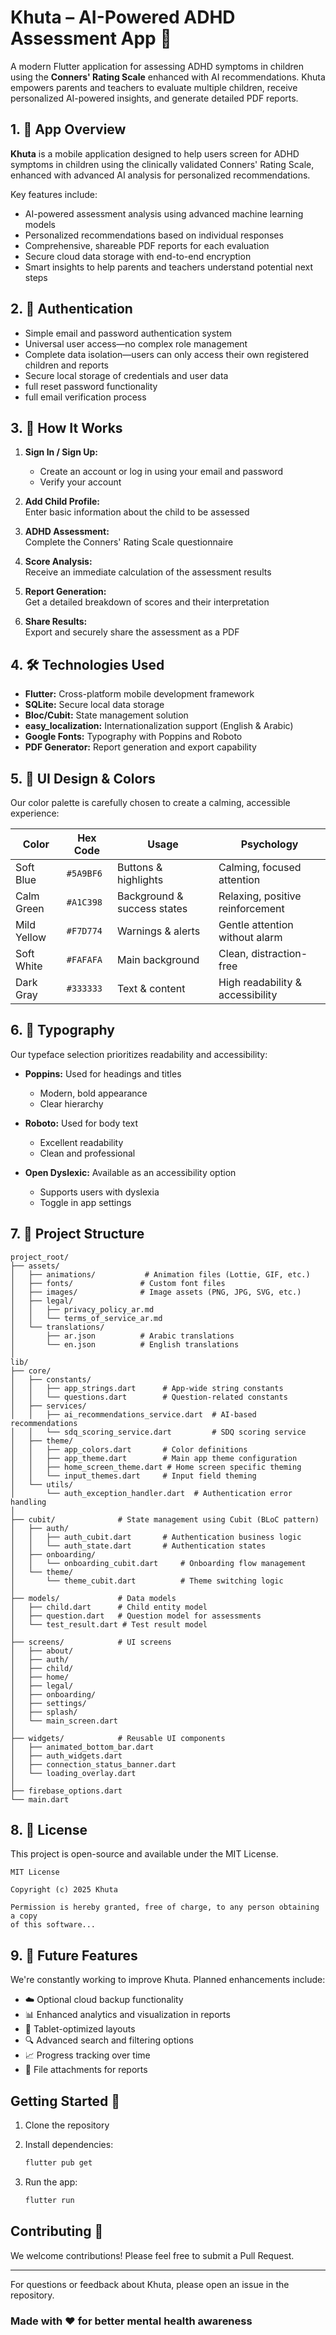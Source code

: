 # Khuta – AI-Powered ADHD Assessment App 🧠

A modern Flutter application for assessing ADHD symptoms in children using the **Conners' Rating Scale** enhanced with AI recommendations. Khuta empowers parents and teachers to evaluate multiple children, receive personalized AI-powered insights, and generate detailed PDF reports.

## 1. 📱 App Overview

**Khuta** is a mobile application designed to help users screen for ADHD symptoms in children using the clinically validated Conners' Rating Scale, enhanced with advanced AI analysis for personalized recommendations.

Key features include:

- AI-powered assessment analysis using advanced machine learning models
- Personalized recommendations based on individual responses
- Comprehensive, shareable PDF reports for each evaluation
- Secure cloud data storage with end-to-end encryption
- Smart insights to help parents and teachers understand potential next steps

## 2. 🔐 Authentication

- Simple email and password authentication system
- Universal user access—no complex role management
- Complete data isolation—users can only access their own registered children and reports
- Secure local storage of credentials and user data
- full reset password functionality
- full email verification process

## 3. 🧠 How It Works

1. **Sign In / Sign Up:**  
   - Create an account or log in using your email and password
   - Verify your account

2. **Add Child Profile:**  
   Enter basic information about the child to be assessed

3. **ADHD Assessment:**  
   Complete the Conners' Rating Scale questionnaire

4. **Score Analysis:**  
   Receive an immediate calculation of the assessment results

5. **Report Generation:**  
   Get a detailed breakdown of scores and their interpretation

6. **Share Results:**  
   Export and securely share the assessment as a PDF

## 4. 🛠️ Technologies Used

- **Flutter:** Cross-platform mobile development framework
- **SQLite:** Secure local data storage
- **Bloc/Cubit:** State management solution
- **easy_localization:** Internationalization support (English & Arabic)
- **Google Fonts:** Typography with Poppins and Roboto
- **PDF Generator:** Report generation and export capability

## 5. 🎨 UI Design & Colors

Our color palette is carefully chosen to create a calming, accessible experience:

| Color        | Hex Code  | Usage                          | Psychology                        |
|-------------|-----------|--------------------------------|-----------------------------------|
| Soft Blue   | `#5A9BF6` | Buttons & highlights          | Calming, focused attention        |
| Calm Green  | `#A1C398` | Background & success states    | Relaxing, positive reinforcement  |
| Mild Yellow | `#F7D774` | Warnings & alerts             | Gentle attention without alarm    |
| Soft White  | `#FAFAFA` | Main background               | Clean, distraction-free           |
| Dark Gray   | `#333333` | Text & content                | High readability & accessibility  |

## 6. 📝 Typography

Our typeface selection prioritizes readability and accessibility:

- **Poppins:** Used for headings and titles
  - Modern, bold appearance
  - Clear hierarchy

- **Roboto:** Used for body text
  - Excellent readability
  - Clean and professional

- **Open Dyslexic:** Available as an accessibility option
  - Supports users with dyslexia
  - Toggle in app settings

## 7. 📂 Project Structure

```Project Structure
project_root/
├── assets/
│   ├── animations/           # Animation files (Lottie, GIF, etc.)
│   ├── fonts/               # Custom font files
│   ├── images/              # Image assets (PNG, JPG, SVG, etc.)
│   ├── legal/
│   │   ├── privacy_policy_ar.md
│   │   └── terms_of_service_ar.md
│   └── translations/
│       ├── ar.json          # Arabic translations
│       └── en.json          # English translations
│
lib/
├── core/
│   ├── constants/
│   │   ├── app_strings.dart      # App-wide string constants
│   │   └── questions.dart        # Question-related constants
│   ├── services/
│   │   ├── ai_recommendations_service.dart  # AI-based recommendations
│   │   └── sdq_scoring_service.dart         # SDQ scoring service
│   ├── theme/
│   │   ├── app_colors.dart       # Color definitions
│   │   ├── app_theme.dart        # Main app theme configuration
│   │   ├── home_screen_theme.dart # Home screen specific theming
│   │   └── input_themes.dart     # Input field theming
│   └── utils/
│       └── auth_exception_handler.dart  # Authentication error handling
│
├── cubit/              # State management using Cubit (BLoC pattern)
│   ├── auth/
│   │   ├── auth_cubit.dart       # Authentication business logic
│   │   └── auth_state.dart       # Authentication states
│   ├── onboarding/
│   │   └── onboarding_cubit.dart     # Onboarding flow management
│   └── theme/
│       └── theme_cubit.dart          # Theme switching logic
│
├── models/             # Data models
│   ├── child.dart      # Child entity model
│   ├── question.dart   # Question model for assessments
│   └── test_result.dart # Test result model
│
├── screens/            # UI screens
│   ├── about/
│   ├── auth/
│   ├── child/
│   ├── home/
│   ├── legal/
│   ├── onboarding/
│   ├── settings/
│   ├── splash/
│   └── main_screen.dart
│
├── widgets/            # Reusable UI components
│   ├── animated_bottom_bar.dart
│   ├── auth_widgets.dart
│   ├── connection_status_banner.dart
│   └── loading_overlay.dart
│
├── firebase_options.dart
└── main.dart
```
## 8. 📄 License

This project is open-source and available under the MIT License.

```
MIT License

Copyright (c) 2025 Khuta

Permission is hereby granted, free of charge, to any person obtaining a copy
of this software...
```

## 9. 🚀 Future Features

We're constantly working to improve Khuta. Planned enhancements include:

- ☁️ Optional cloud backup functionality
- 📊 Enhanced analytics and visualization in reports
- 📱 Tablet-optimized layouts
- 🔍 Advanced search and filtering options
- 📈 Progress tracking over time
- 📎 File attachments for reports

## Getting Started 🚀

1. Clone the repository
2. Install dependencies:

   ```bash
   flutter pub get
   ```

3. Run the app:

   ```bash
   flutter run
   ```

## Contributing 🤝

We welcome contributions! Please feel free to submit a Pull Request.

---

For questions or feedback about Khuta, please open an issue in the repository.

### Made with ❤️ for better mental health awareness
